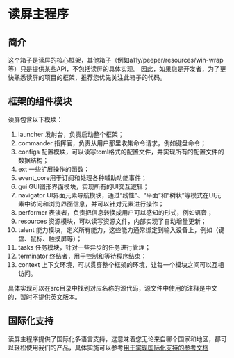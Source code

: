 # 读屏主程序

## 简介

这个箱子是读屏的核心框架，其他箱子（例如a11y/peeper/resources/win-wrap等）只是提供某些API，不包括读屏的具体实现。
因此，如果您是开发者，为了更快熟悉读屏的项目的框架，推荐您优先关注此箱子的代码。

## 框架的组件模块

读屏包含以下模块：

1. launcher 发射台，负责启动整个框架；
2. commander 指挥官，负责从用户那里收集命令请求，例如键盘命令；
3. configs 配置模块，可以读写toml格式的配置文件，并实现所有的配置文件的数据结构；
4. ext 一些扩展操作的函数；
5. event_core用于订阅和处理各种辅助功能事件；
6. gui GUI图形界面模块，实现所有的UI交互逻辑；
7. navigator UI界面元素导航模块，通过“线性”、“平面”和“树状”等模式在UI元素中访问和浏览界面信息，并可以针对元素进行操作；
8. performer 表演者，负责把信息转换成用户可以感知的形式，例如语音；
9. resources 资源模块，可以读写资源文件，内部实现了自动增量更新；
10. talent 能力模块，定义所有能力，这些能力通常绑定到输入设备上，例如（键盘、鼠标、触摸屏等）；
11. tasks 任务模块，针对一些异步的任务进行管理；
12. terminator 终结者，用于控制和等待程序结束；
13. context 上下文环境，可以贯穿整个框架的环境，让每一个模块之间可以互相访问。

具体实现可以在src目录中找到对应名称的源代码，源文件中使用的注释是中文的，暂时不提供英文版本。

## 国际化支持

读屏主程序提供了国际化多语言支持，这意味着您无论来自哪个国家和地区，都可以轻松使用我们的产品，具体实施可以参考[用于实现国际化支持的参考文档](docs/development/I18N.md)

